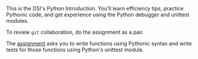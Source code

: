 This is the DSI's Python Introduction.  You'll learn efficiency tips, practice 
Pythonic code, and get experience using the Python debugger and unittest modules.  

To review `git` collaboration, do the assignment as a pair.

The [assignment](assignment.md) asks you to write functions using Pythonic syntax 
and write tests for those functions using Python's unittest module.
